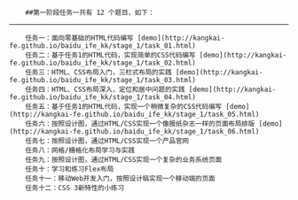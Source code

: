 
        ##第一阶段任务一共有 12 个题目，如下：
---------------------------------------------------
        任务一：面向零基础的HTML代码编写 [demo](http://kangkai-fe.github.io/baidu_ife_kk/stage_1/task_01.html)
        任务二：基于任务1的HTML代码，实现简单的CSS代码编写 [demo](http://kangkai-fe.github.io/baidu_ife_kk/stage_1/task_02.html)
        任务三：HTML、CSS布局入门，三栏式布局的实践 [demo](http://kangkai-fe.github.io/baidu_ife_kk/stage_1/task_03.html)
        任务四：HTML、CSS布局深入，定位和居中问题的实践 [demo](http://kangkai-fe.github.io/baidu_ife_kk/stage_1/task_04.html)
        任务五：基于任务1的HTML代码，实现一个稍微复杂的CSS代码编写 [demo](http://kangkai-fe.github.io/baidu_ife_kk/stage_1/task_05.html)
        任务六：按照设计图，通过HTML/CSS实现一个像报纸杂志一样的页面布局排版 [demo](http://kangkai-fe.github.io/baidu_ife_kk/stage_1/task_06.html)
        任务七：按照设计图，通过HTML/CSS实现一个产品官网
        任务八：网格/栅格化布局学习与实践
        任务九：按照设计图，通过HTML/CSS实现一个复杂的业务系统页面
        任务十：学习和练习Flex布局
        任务十一：移动Web开发入门，按照设计稿实现一个移动端的页面
        任务十二：CSS 3新特性的小练习
